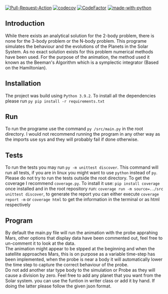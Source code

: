 [![Pull-Request-Action](https://github.com/pmorande27/Planet_Orbital_Motion_Simualtion/actions/workflows/workfon_pull_request.yml/badge.svg?branch=master)](https://github.com/pmorande27/Planet_Orbital_Motion_Simualtion/actions/workflows/workfon_pull_request.yml)
[![codecov](https://codecov.io/gh/pmorande27/Planet_Orbital_Motion_Simualtion/branch/master/graph/badge.svg?token=8OBGZHK5RM)](https://codecov.io/gh/pmorande27/Planet_Orbital_Motion_Simualtion)
[![CodeFactor](https://www.codefactor.io/repository/github/pmorande27/planet_orbital_motion_simualtion/badge?s=03f8a45c87cfeeedf14c40144c54351a01c8c765)](https://www.codefactor.io/repository/github/pmorande27/planet_orbital_motion_simualtion)
[![made-with-python](https://img.shields.io/badge/Made%20with-Python-1f425f.svg)](https://www.python.org/)
## Introduction
While there exists an analytical solution for the 2-body problem, there is none for the 3-body problem or the N-body problem. This programe simulates the behaviour and the evolutions of the Planets in the Solar System. As no exact solution exists for this problem numerical methods have been used. For the purpose of the animation, the method used it known as the Beeman's Algorithm which is a symplectic integrator (Based on the Hamiltonian).
## Installation
The project was build using `Python 3.9.2`. To install all the dependencies please run `py pip install -r requirements.txt`
## Run
To run the programe use the command `py /src/main.py` in the root directory. I would not recommend running the program in any other way as the imports use sys and they will probably fail if done otherwise.
## Tests
To run the tests you may run `py -m unittest discover`. This command will run all tests, if you are in linux you might want to use `python` instead of `py`.
Please do not try to run the tests outside the root directory.
To get the coverage I recommend `coverage.py`. To install it use: `pip install coverage` once installed and in the root repository run: `coverage run -m source=../src unittest discover`, to generate the report you can either execute `coverage report -m` or `coverage html` to get the information in the terminal or as html respectively
## Program
By default the main.py file will run the animation with the probe apprahing Mars, other options that display data have been commented out, feel free to un-comment it to look at the data.
<br/>
The animation might appear to be stpped at the beginning and when the satellite approaches Mars, this is on purpose as a variable time-step has been implemented, when the probe is near a body it will automatically lower the time step to capture the correct behaviour of the probe.
<br/>
Do not add another star type body to the simulation or Probe as they will cause a division by zero. Feel free to add any planet that you want from the Solar system. you can use the funtion in writer class or add it by hand. If doing the latter please follow the given json format.
